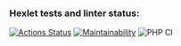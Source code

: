 ### Hexlet tests and linter status:
[![Actions Status](https://github.com/mxmilyasov/php-project-lvl1/workflows/hexlet-check/badge.svg)](https://github.com/mxmilyasov/php-project-lvl1/actions)
[![Maintainability](https://api.codeclimate.com/v1/badges/5234ca5d5181adbd1812/maintainability)](https://codeclimate.com/github/mxmilyasov/php-project-lvl1/maintainability)
![PHP CI](https://github.com/mxmilyasov/php-project-lvl1/workflows/PHP%20CI/badge.svg)